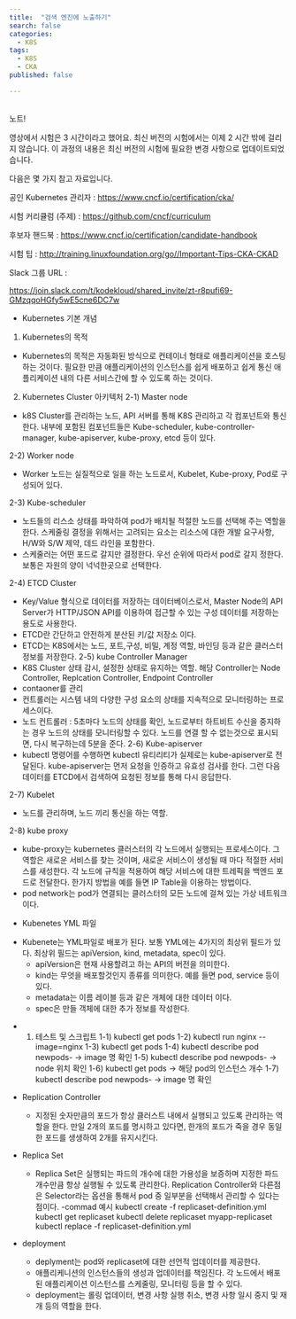 ```yaml
---
title:  "검색 엔진에 노출하기"
search: false
categories:
  - K8S
tags:
  - K8S
  - CKA
published: false

---
```

<br/>
노트!

영상에서 시험은 3 시간이라고 했어요. 최신 버전의 시험에서는 이제 2 시간 밖에 걸리지 않습니다. 이 과정의 내용은 최신 버전의 시험에 필요한 변경 사항으로 업데이트되었습니다.



다음은 몇 가지 참고 자료입니다.

공인 Kubernetes 관리자 : https://www.cncf.io/certification/cka/

시험 커리큘럼 (주제) : https://github.com/cncf/curriculum

후보자 핸드북 : https://www.cncf.io/certification/candidate-handbook

시험 팁 : http://training.linuxfoundation.org/go//Important-Tips-CKA-CKAD


Slack 그룹 URL :

https://join.slack.com/t/kodekloud/shared_invite/zt-r8pufi69-GMzqqoHGfy5wE5cne6DC7w


* Kubernetes 기본 개념

1) Kubernetes의 목적
- Kubernetes의 목적은 자동화된 방식으로 컨테이너 형태로 애플리케이션을 호스팅하는 것이다. 필요한 만큼 애플리케이션의 인스턴스를 쉽게 배포하고 쉽게 통신 애플리케이션 내의 다른 서비스간에 할 수 있도록 하는 것이다.


2) Kubernetes Cluster 아키텍처
2-1) Master node
- k8S Cluster를 관리하는 노드,  API 서버를 통해 K8S 관리하고 각 컴포넌트와 통신한다. 내부에 포함된 컴포넌트들은 Kube-scheduler, kube-controller-manager, kube-apiserver, kube-proxy, etcd 등이 있다.

2-2) Worker node
 - Worker 노드는 실질적으로 일을 하는 노드로서, Kubelet, Kube-proxy, Pod로 구성되어 있다.

2-3) Kube-scheduler
  - 노드들의 리스소 상태를 파악하여 pod가 배치될 적절한 노드를 선택해 주는 역할을 한다. 스케줄링 결정을 위해서는 고려되는 요소는 리소스에 대한 개발 요구사항, H/W와 S/W 제약, 데드 라인을 포함한다.
  - 스케줄러는 어떤 포드로 갈지만 결정한다. 우선 순위에 따라서 pod로 갈지 정한다. 보통은 자원의 양이 넉넉한곳으로 선택한다.

2-4) ETCD Cluster
  - Key/Value 형식으로 데이터를 저장하는 데이터베이스로서, Master Node의 API Server가 HTTP/JSON API를 이용하여 접근할 수 있는 구성 데이터를 저장하는 용도로 사용한다.
  - ETCD란 간단하고 안전하게 분산된 키/값 저장소 이다.
  - ETCD는 K8S에서는 노드, 포트,구성, 비밀, 계정 역할, 바인딩 등과 같은 클러스터 정보를 저장한다.
2-5) kube Controller Manager
  - K8S Cluster 상태 감시, 설정한 상태로 유지하는 역할. 해당 Controller는 Node Controller, Replcation Controller, Endpoint Controller
  - contaoner를 관리
  - 컨트롤러는 시스템 내의 다양한 구성 요소의 상태를 지속적으로 모니터링하는 프로세스이다.  
  - 노드 컨트롤러 : 5초마다 노드의 상태를 확인, 노드로부터 하트비트 수신을 중지하는 경우 노드의 상태를 모니터링할 수 있다. 노드를 연결 할 수 없는것으로 표시되면, 다시 복구하는데 5분을 준다.
2-6) Kube-apiserver
  - kubectl 명령어를 수행하면 kubectl 유티리티가 실제로는 kube-apiserver로 전달된다. kube-apiserver는 먼저 요청을 인증하고 유효성 검사를 한다. 그런 다음 데이터를 ETCD에서 검색하여 요청된 정보를 통해 다시 응답한다.

2-7) Kubelet
  - 노드를 관리하며, 노드 끼리 통신을 하는 역할.

2-8) kube proxy
  - kube-proxy는 kubernetes 클러스터의 각 노드에서 실행되는 프로세스이다. 그 역할은 새로운 서비스를 찾는 것이며, 새로운 서비스이 생성될 때 마다 적절한 서비스를 새성한다. 각 노드에 규칙을 적용하여 해당 서비스에 대한 트레픽을 백엔드 포드로 전달한다. 한가지 방법을 예를 들면 IP Table을 이용하는 방법이다.
  - pod network는 pod가 연결되는 클러스터의 모든 노드에 걸쳐 있는 가상 네트워크이다.

* Kubenetes YML 파일
- Kubenete는 YML파일로 배포가 된다. 보통 YML에는 4가지의 최상위 필드가 있다. 최상위 필드는 apiVersion, kind, metadata, spec이 있다.
  - apiVersion은 현재 사용할려고 하는 API의 버전을 의미한다.
  - kind는 무엇을 배포할것인지 종류를 의미한다. 예를 들면 pod, service 등이 있다.
  - metadata는 이름 레이블 등과 같은 개체에 대한 데이터 이다.
  - spec은 만들 객체에 대한 추가 정보를 작성한다.


* 1) 테스트 및 스크립트
1-1) kubectl get pods
1-2) kubectl run nginx --image=nginx
1-3) kubectl get pods
1-4) kubectl describe pod newpods-<id> -> image 명 확인
1-5) kubectl describe pod newpods-<id> -> node 위치 확인
1-6) kubectl get pods -> 해당 pod의 인스턴스 개수
1-7) kubectl describe pod newpods-<id> -> image 명 확인

* Replication Controller
  - 지정된 숫자만큼의 포드가 항상 클러스트 내에서 실행되고 있도록 관리하는 역할을 한다. 만일 2개의 포드를 명시하고 있다면, 한개의 포드가 죽을 경우 동일한 포드를 생생하여 2개를 유지시킨다.

* Replica Set
  - Replica Set은 실행되는 파드의 개수에 대한 가용성을 보증하며 지정한 파드 개수만큼 항상 실행될 수 있도록 관리한다. Replication Controller와 다른점은 Selector라는 옵션을 통해서 pod 중 일부분을 선택해서 관리할 수 있다는 점이다.
  -commad 예시
  kubectl create -f replicaset-definition.yml
  kubectl get replicaset
  kubectl delete replicaset myapp-replicaset
  kubectl replace -f replicaset-definition.yml

* deployment
  - deplyment는 pod와 replicaset에 대한 선언적 업데이터를 제공한다.
  - 애플리케니션의 인스턴스들의 생성과 업데이터를 책임진다. 각 노드에서 배포된 애플리케이션 이스턴스를 스케줄링, 모니터링 등을 할 수 있다.
  - deployment는 롤링 업데이터, 변경 사항 실행 취소, 변경 사항 일시 중지 및 재개 등의 역할을 한다.
